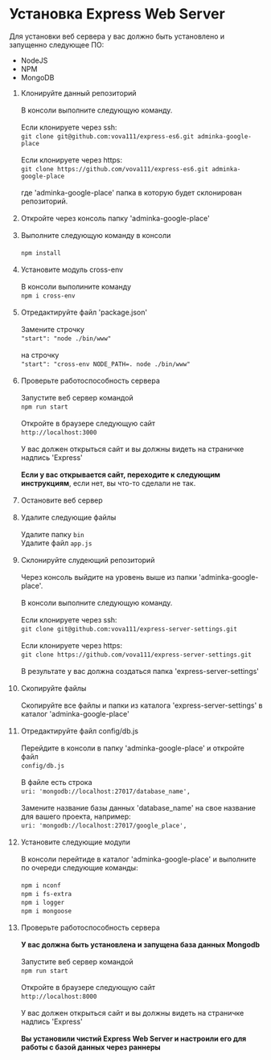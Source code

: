# Установка Express Web Server

Для установки веб сервера у вас должно быть установлено и запущенно следующее ПО:

- NodeJS
- NPM
- MongoDB

1. Клонируйте данный репозиторий <br /><br />
В консоли выполните следующую команду. <br /><br />
Если клонируете через ssh: <br />
`git clone git@github.com:vova111/express-es6.git adminka-google-place` <br /><br />
Если клонируете через https: <br />
`git clone https://github.com/vova111/express-es6.git adminka-google-place` <br /><br />
где 'adminka-google-place' папка в которую будет склонирован репозиторий. <br /><br />
2. Откройте через консоль папку 'adminka-google-place'<br /><br />
3. Выполните следующую команду в консоли <br /><br />
`npm install` <br /><br />
4. Установите модуль cross-env <br /><br />
В консоли выполините команду<br />
`npm i cross-env`<br /><br />
5. Отредактируйте файл 'package.json'<br /><br />
Замените строчку <br />
`"start": "node ./bin/www"`<br /><br />
на строчку<br />
`"start": "cross-env NODE_PATH=. node ./bin/www"`<br /><br />
6. Проверьте работоспособность сервера<br /><br />
Запустите веб сервер командой <br />
`npm run start`<br /><br />
Откройте в браузере следующую сайт<br />
`http://localhost:3000`<br /><br />
У вас должен открыться сайт и вы должны видеть на страничке надпись 'Express'<br /><br />
**Если у вас открывается сайт, переходите к следующим инструкциям**, если нет, вы что-то сделали не так.<br /><br />
7. Остановите веб сервер<br /><br />
8. Удалите следующие файлы<br /><br />
Удалите папку `bin`<br />
Удалите файл `app.js`<br /><br />
9. Склонируйте слудеющий репозиторий<br /><br />
Через консоль выйдите на уровень выше из папки 'adminka-google-place'.<br /><br />
В консоли выполните следующую команду. <br /><br />
Если клонируете через ssh: <br />
`git clone git@github.com:vova111/express-server-settings.git` <br /><br />
Если клонируете через https: <br />
`git clone https://github.com/vova111/express-server-settings.git` <br /><br />
В результате у вас должна создаться папка 'express-server-settings'<br /><br />
10. Скопируйте файлы<br /><br />
Скопируйте все файлы и папки из каталога 'express-server-settings' в каталог 'adminka-google-place'<br /><br />
11. Отредактируйте файл config/db.js<br /><br />
Перейдите в консоли в папку 'adminka-google-place' и откройте файл<br />
`config/db.js`<br /><br />
В файле есть строка<br />
`uri: 'mongodb://localhost:27017/database_name',`<br /><br />
Замените название базы данных 'database_name' на свое название для вашего проекта, например:<br />
`uri: 'mongodb://localhost:27017/google_place',`<br /><br />
12. Установите следующие модули<br /><br />
В консоли перейтиде в каталог 'adminka-google-place' и выполните по очереди следующие команды:<br /><br />
`npm i nconf`<br />
`npm i fs-extra`<br />
`npm i logger`<br />
`npm i mongoose`<br /><br />
13. Проверьте работоспособность сервера<br /><br />
**У вас должна быть установлена и запущена база данных Mongodb**<br /><br />
Запустите веб сервер командой <br />
`npm run start`<br /><br />
Откройте в браузере следующую сайт<br />
`http://localhost:8000`<br /><br />
У вас должен открыться сайт и вы должны видеть на страничке надпись 'Express'<br /><br />
**Вы установили чистий Express Web Server и настроили его для работы с базой данных через раннеры**